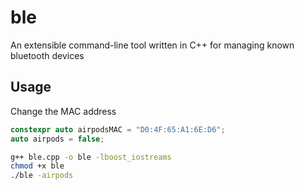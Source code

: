 # ble

An extensible command-line tool written in C++ for managing known bluetooth devices

## Usage

Change the MAC address

```cpp
constexpr auto airpodsMAC = "D0:4F:65:A1:6E:D6";
auto airpods = false;
```

```sh
g++ ble.cpp -o ble -lboost_iostreams
chmod +x ble
./ble -airpods
```
